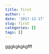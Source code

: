 ```yaml
---
title: first
author: ~
date: '2017-12-17'
slug: first
categories: []
tags: []
---
```


gggkgkgkgfff
